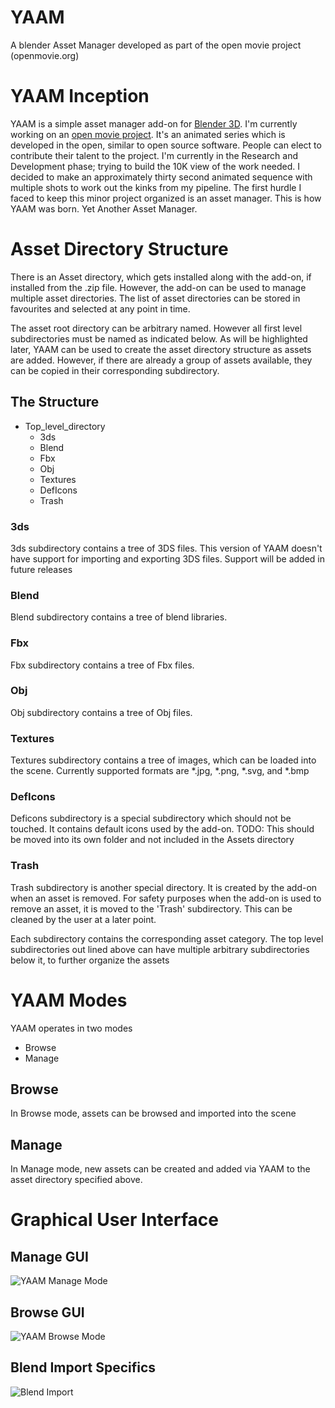 # YAAM
A blender Asset Manager developed as part of the open movie project (openmovie.org)

# YAAM Inception
YAAM is a simple asset manager add-on for [Blender 3D](https://www.blender.org). I'm currently working on an [open movie project](https://www.openmovie.org). It's an animated series which is developed in the open, similar to open source software. People can elect to contribute their talent to the project. I'm currently in the Research and Development phase; trying to build the 10K view of the work needed. I decided to make an approximately thirty second animated sequence with multiple shots to work out the kinks from my pipeline. The first hurdle I faced to keep this minor project organized is an asset manager. This is how YAAM was born. Yet Another Asset Manager. 

# Asset Directory Structure
There is an Asset directory, which gets installed along with the add-on, if installed from the .zip file. However, the add-on can be used to manage multiple asset directories. The list of asset directories can be stored in favourites and selected at any point in time.

The asset root directory can be arbitrary named. However all first level subdirectories must be named as indicated below. As will be highlighted later, YAAM can be used to create the asset directory structure as assets are added. However, if there are already a group of assets available, they can be copied in their corresponding subdirectory.

## The Structure
* Top_level_directory
  * 3ds
  * Blend
  * Fbx
  * Obj
  * Textures
  * DefIcons
  * Trash

### 3ds
3ds subdirectory contains a tree of 3DS files. This version of YAAM doesn't have support for importing and exporting 3DS files. Support will be added in future releases

### Blend
Blend subdirectory contains a tree of blend libraries.

### Fbx
Fbx subdirectory contains a tree of Fbx files.

### Obj
Obj subdirectory contains a tree of Obj files.

### Textures
Textures subdirectory contains a tree of images, which can be loaded into the scene. Currently supported formats are *.jpg, *.png, *.svg, and *.bmp

### DefIcons
Deficons subdirectory is a special subdirectory which should not be touched. It contains default icons used by the add-on.
TODO: This should be moved into its own folder and not included in the Assets directory

### Trash
Trash subdirectory is another special directory. It is created by the add-on when an asset is removed. For safety purposes when the add-on is used to remove an asset, it is moved to the 'Trash' subdirectory. This can be cleaned by the user at a later point.

Each subdirectory contains the corresponding asset category. The top level subdirectories out lined above can have multiple arbitrary subdirectories below it, to further organize the assets

# YAAM Modes
YAAM operates in two modes
* Browse
* Manage

## Browse
In Browse mode, assets can be browsed and imported into the scene

## Manage
In Manage mode, new assets can be created and added via YAAM to the asset directory specified above.

# Graphical User Interface
## Manage GUI
![YAAM Manage Mode](https://github.com/amirpavlo/YAAM/blob/master/Docs/YAAM_GUI.jpg)

## Browse GUI
![YAAM Browse Mode](https://github.com/amirpavlo/YAAM/blob/master/Docs/YAAM_GUI2.jpg)

## Blend Import Specifics
![Blend Import](https://github.com/amirpavlo/YAAM/blob/master/Docs/YAAM_GUI3.jpg)
